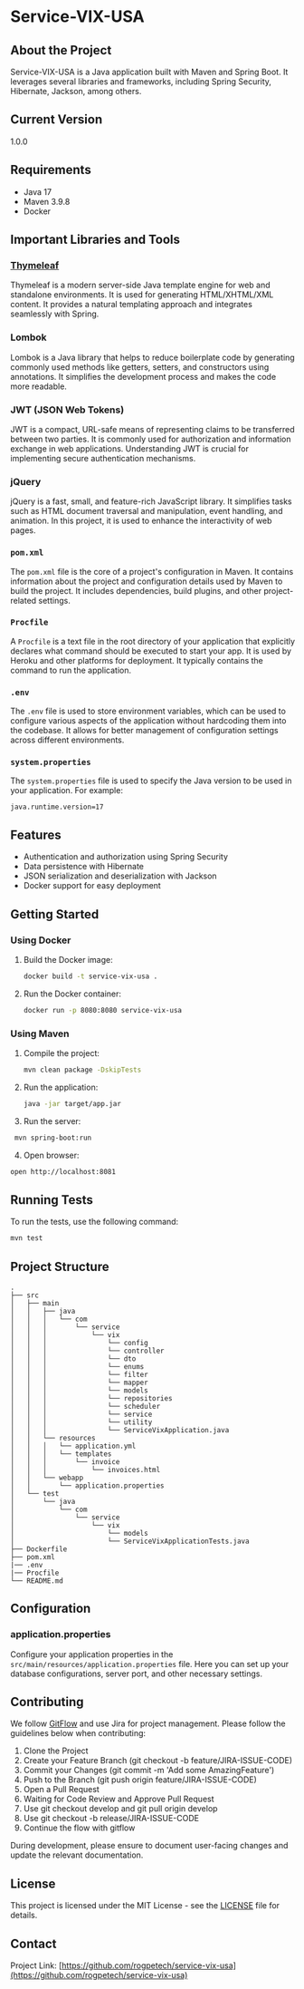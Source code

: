 # Service-VIX-USA

## About the Project
Service-VIX-USA is a Java application built with Maven and Spring Boot. It leverages several libraries and frameworks, including Spring Security, Hibernate, Jackson, among others.

## Current Version
1.0.0

## Requirements
- Java 17
- Maven 3.9.8
- Docker
  
## Important Libraries and Tools
### [Thymeleaf](https://www.thymeleaf.org/)
Thymeleaf is a modern server-side Java template engine for web and standalone environments. It is used for generating HTML/XHTML/XML content. It provides a natural templating approach and integrates seamlessly with Spring.

### Lombok
Lombok is a Java library that helps to reduce boilerplate code by generating commonly used methods like getters, setters, and constructors using annotations. It simplifies the development process and makes the code more readable.

### JWT (JSON Web Tokens)
JWT is a compact, URL-safe means of representing claims to be transferred between two parties. It is commonly used for authorization and information exchange in web applications. Understanding JWT is crucial for implementing secure authentication mechanisms.

### jQuery
jQuery is a fast, small, and feature-rich JavaScript library. It simplifies tasks such as HTML document traversal and manipulation, event handling, and animation. In this project, it is used to enhance the interactivity of web pages.

### `pom.xml`
The `pom.xml` file is the core of a project's configuration in Maven. It contains information about the project and configuration details used by Maven to build the project. It includes dependencies, build plugins, and other project-related settings.

### `Procfile`
A `Procfile` is a text file in the root directory of your application that explicitly declares what command should be executed to start your app. It is used by Heroku and other platforms for deployment. It typically contains the command to run the application.

### `.env`
The `.env` file is used to store environment variables, which can be used to configure various aspects of the application without hardcoding them into the codebase. It allows for better management of configuration settings across different environments.

### `system.properties`
The `system.properties` file is used to specify the Java version to be used in your application. For example:

```properties
java.runtime.version=17
```

## Features
- Authentication and authorization using Spring Security
- Data persistence with Hibernate
- JSON serialization and deserialization with Jackson
- Docker support for easy deployment

## Getting Started

### Using Docker
1. Build the Docker image:
    ```sh
    docker build -t service-vix-usa .
    ```
2. Run the Docker container:
    ```sh
    docker run -p 8080:8080 service-vix-usa
    ```

### Using Maven
1. Compile the project:
    ```sh
    mvn clean package -DskipTests
    ```
2. Run the application:
    ```sh
    java -jar target/app.jar
    ```
3. Run the server:
  ```sh
   mvn spring-boot:run
  ```

4. Open browser:

```sh
open http://localhost:8081
```

## Running Tests
To run the tests, use the following command:
```sh
mvn test
```

## Project Structure
```plaintext
.
├── src
│   ├── main
│   │   ├── java
│   │   │   └── com
│   │   │       └── service
│   │   │           └── vix
│   │   │               └── config
│   │   │               └── controller
│   │   │               └── dto
│   │   │               └── enums
│   │   │               └── filter
│   │   │               └── mapper
│   │   │               └── models
│   │   │               └── repositories
│   │   │               └── scheduler
│   │   │               └── service
│   │   │               └── utility
│   │   │               └── ServiceVixApplication.java
│   │   └── resources
│   │   │   └── application.yml
│   │   │   └── templates
│   │   │       └── invoice
│   │   │           └── invoices.html 
│   │   └── webapp
│   │       └── application.properties
│   └── test
│       └── java
│           └── com
│               └── service
│                   └── vix
│                       └── models
│                       └── ServiceVixApplicationTests.java
├── Dockerfile
├── pom.xml
|── .env
|── Procfile
└── README.md
```

## Configuration
### application.properties
Configure your application properties in the `src/main/resources/application.properties` file. Here you can set up your database configurations, server port, and other necessary settings.

## Contributing
We follow [GitFlow](https://www.atlassian.com/br/git/tutorials/comparing-workflows/gitflow-workflow#:~:text=O%20que%20%C3%A9%20Gitflow%3F,por%20Vincent%20Driessen%20no%20nvie.) and use Jira for project management. Please follow the guidelines below when contributing:

1. Clone the Project
2. Create your Feature Branch (git checkout -b feature/JIRA-ISSUE-CODE)
3. Commit your Changes (git commit -m 'Add some AmazingFeature')
4. Push to the Branch (git push origin feature/JIRA-ISSUE-CODE)
5. Open a Pull Request
6. Waiting for Code Review and Approve Pull Request
7. Use git checkout develop and git pull origin develop
8. Use git checkout -b release/JIRA-ISSUE-CODE
9. Continue the flow with gitflow

During development, please ensure to document user-facing changes and update the relevant documentation.

## License
This project is licensed under the MIT License - see the [LICENSE](LICENSE) file for details.

## Contact

Project Link: [https://github.com/rogpetech/service-vix-usa](https://github.com/rogpetech/service-vix-usa)
